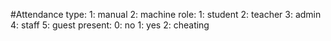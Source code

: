 #Attendance
type:
1: manual
2: machine
role:
1: student
2: teacher
3: admin
4: staff
5: guest
present:
0: no
1: yes
2: cheating